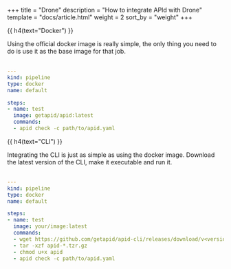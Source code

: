+++
title = "Drone"
description = "How to integrate APId with Drone"
template = "docs/article.html"
weight = 2
sort_by = "weight"
+++

{{ h4(text="Docker") }}

Using the official docker image is really simple, the only thing you need to do is use it as the base image for that job.
<br><br>

```yaml
---
kind: pipeline
type: docker
name: default

steps:
- name: test
  image: getapid/apid:latest
  commands:
  - apid check -c path/to/apid.yaml
```

{{ h4(text="CLI") }}

Integrating the CLI is just as simple as using the docker image. Download the latest version of the CLI, make it executable and run it.
<br><br>

```yaml
---
kind: pipeline
type: docker
name: default

steps:
- name: test
  image: your/image:latest
  commands:
  - wget https://github.com/getapid/apid-cli/releases/download/v<version>/apid-<version>-linux-amd64.tar.gz
  - tar -xzf apid-*.tzr.gz
  - chmod u+x apid
  - apid check -c path/to/apid.yaml
```